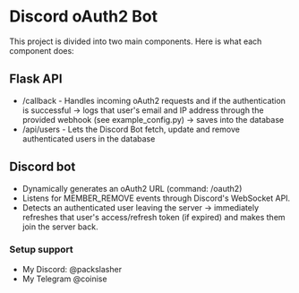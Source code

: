 # Discord oAuth2 Bot

This project is divided into two main components. Here is what each component does:

## Flask API

-   /callback - Handles incoming oAuth2 requests and if the authentication is successful -> logs that user's email and IP address through the provided webhook (see example_config.py) -> saves into the database
-   /api/users - Lets the Discord Bot fetch, update and remove authenticated users in the database

## Discord bot

-   Dynamically generates an oAuth2 URL (command: /oauth2)
-   Listens for MEMBER_REMOVE events through Discord's WebSocket API.
-   Detects an authenticated user leaving the server -> immediately refreshes that user's access/refresh token (if expired) and makes them join the server back.

### Setup support
- My Discord: @packslasher
- My Telegram @coinise
